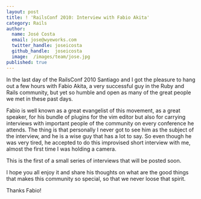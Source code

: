 ```yaml
---
layout: post
title: ! 'RailsConf 2010: Interview with Fabio Akita'
category: Rails
author:
  name: José Costa
  email: jose@wyeworks.com
  twitter_handle: joseicosta
  github_handle:  joseicosta
  image:  /images/team/jose.jpg
published: true
---
```

In the last day of the RailsConf 2010 Santiago and I got the pleasure to hang out a few hours with Fabio Akita, a very successful guy in the Ruby and Rails community, but yet so humble and open as many of the great people we met in these past days.

<!--more-->

Fabio is well known as a great evangelist of this movement, as a great speaker, for his bundle of plugins for the vim editor but also for carrying interviews with important people of the community on every conference he attends. The thing is that personally I never got to see him as the subject of the interview, and he is a wise guy that has a lot to say. So even though he was very tired, he accepted to do this improvised short interview with me, almost the first time I was holding a camera.

This is the first of a small series of interviews that will be posted soon.

I hope you all enjoy it and share his thoughts on what are the good things that makes this community so special, so that we never loose that spirit.

Thanks Fabio!


<object width="640" height="385"><param name="movie" value="http://www.youtube.com/v/2H4OCuhJeyw&amp;hl=en_US&amp;fs=1"></param><param name="allowFullScreen" value="true"></param><param name="allowscriptaccess" value="always"></param><embed src="http://www.youtube.com/v/2H4OCuhJeyw&amp;hl=en_US&amp;fs=1" type="application/x-shockwave-flash" allowscriptaccess="always" allowfullscreen="true" width="640" height="385"></embed></object>
